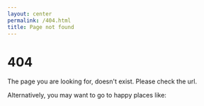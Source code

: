 ```yaml
---
layout: center
permalink: /404.html
title: Page not found
---
```


# 404

The page you are looking for, doesn't exist. Please check the url. 

Alternatively, you may want to go to happy places like:


